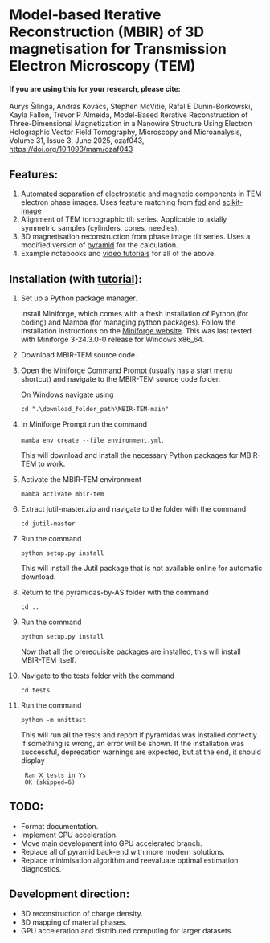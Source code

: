 # Model-based Iterative Reconstruction (MBIR) of 3D magnetisation for Transmission Electron Microscopy (TEM)
#### If you are using this for your research, please cite:
Aurys Šilinga, András Kovács, Stephen McVitie, Rafal E Dunin-Borkowski, Kayla Fallon, Trevor P Almeida, Model-Based Iterative Reconstruction of Three-Dimensional Magnetization in a Nanowire Structure Using Electron Holographic Vector Field Tomography, Microscopy and Microanalysis, Volume 31, Issue 3, June 2025, ozaf043, https://doi.org/10.1093/mam/ozaf043

## Features:
1. Automated separation of electrostatic and magnetic components in TEM electron phase images. Uses feature matching from [fpd](https://gitlab.com/fpdpy/fpd) and [scikit-image](https://scikit-image.org/)
2. Alignment of TEM tomographic tilt series. Applicable to axially symmetric samples (cylinders, cones, needles).
3. 3D magnetisation reconstruction from phase image tilt series. Uses a modified version of [pyramid](https://iffgit.fz-juelich.de/empyre/empyre) for the calculation.
4. Example notebooks and [video tutorials](https://youtube.com/playlist?list=PLKLkbo5BWFU2_sx558KDgQMX39TzrQskP&si=lYW6GKl3ieuF51jU) for all of the above.

## Installation (with [tutorial](https://youtu.be/5zpXp_i222o?si=Cbxd6k-oxTBE4U0X)):
1. Set up a Python package manager. 

   Install Miniforge, which comes with a fresh installation of Python (for coding) and Mamba (for managing python packages).
   Follow the installation instructions on the [Miniforge website](https://conda-forge.org/miniforge).
   This was last tested with Miniforge 3-24.3.0-0 release for Windows x86_64.
2. Download MBIR-TEM source code.
3. Open the Miniforge Command Prompt (usually has a start menu shortcut) and navigate to the MBIR-TEM source code folder.

   On Windows navigate using
   
   `cd ".\download_folder_path\MBIR-TEM-main"`
4. In Miniforge Prompt run the command


   `mamba env create --file environment.yml`.
   
   This will download and install the necessary Python packages for MBIR-TEM to work.
5. Activate the MBIR-TEM environment

    `mamba activate mbir-tem`
6. Extract jutil-master.zip and navigate to the folder with the command 

   `cd jutil-master`

7. Run the command 

   `python setup.py install`
   
   This will install the Jutil package that is not available online for automatic download.
8. Return to the pyramidas-by-AS folder with the command 

   `cd ..`

9. Run the command 

   `python setup.py install`
   
    Now that all the prerequisite packages are installed, this will install MBIR-TEM itself.
10. Navigate to the tests folder with the command 

    `cd tests`
   
11. Run the command

    `python -m unittest`
   
    This will run all the tests and report if pyramidas was installed correctly. If something is wrong, an error will be shown.
    If the installation was successful, deprecation warnings are expected, but at the end, it should display 
    ```
     Ran X tests in Ys
     OK (skipped=6)
    ```


## TODO:
* Format documentation.
* Implement CPU acceleration.
* Move main development into GPU accelerated branch.
* Replace all of pyramid back-end with more modern solutions.
* Replace minimisation algorithm and reevaluate optimal estimation diagnostics.

## Development direction:
* 3D reconstruction of charge density.
* 3D mapping of material phases.
* GPU acceleration and distributed computing for larger datasets.
